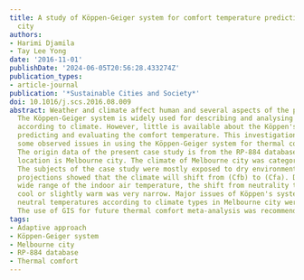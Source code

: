 ```yaml
---
title: A study of Köppen-Geiger system for comfort temperature prediction in Melbourne
  city
authors:
- Harimi Djamila
- Tay Lee Yong
date: '2016-11-01'
publishDate: '2024-06-05T20:56:28.433274Z'
publication_types:
- article-journal
publication: '*Sustainable Cities and Society*'
doi: 10.1016/j.scs.2016.08.009
abstract: Weather and climate affect human and several aspects of the planet Earth.
  The Köppen-Geiger system is widely used for describing and analysing thermal comfort
  according to climate. However, little is available about the Köppen's system in
  predicting and evaluating the comfort temperature. This investigation addressed
  some observed issues in using the Köppen-Geiger system for thermal comfort studies.
  The origin data of the present case study is from the RP-884 database. The selected
  location is Melbourne city. The climate of Melbourne city was categorised (Cfb).
  The subjects of the case study were mostly exposed to dry environment. Long-term
  projections showed that the climate will shift from (Cfb) to (Cfa). Despite the
  wide range of the indoor air temperature, the shift from neutrality to slightly
  cool or slightly warm was very narrow. Major issues of Köppen's system in evaluating
  neutral temperatures according to climate types in Melbourne city were also addressed.
  The use of GIS for future thermal comfort meta-analysis was recommended.
tags:
- Adaptive approach
- Köppen-Geiger system
- Melbourne city
- RP-884 database
- Thermal comfort
---
```

